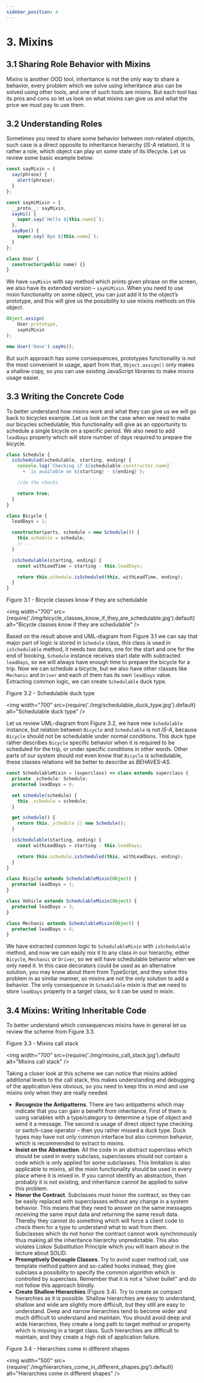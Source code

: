 ```yaml
---
sidebar_position: 4
---
```


# 3. Mixins

## 3.1 Sharing Role Behavior with Mixins

Mixins is another OOD tool, inheritance is not the only way to share a behavior, every problem which we solve using inheritance also can be solved using other tools, and one of such tools are mixins. But each tool has its pros and cons so let us look on what mixins can give us and what the price we must pay to use them.

## 3.2 Understanding Roles

Sometimes you need to share some behavior between non-related objects, such case is a direct opposite to inheritance hierarchy (_IS-A_ relation). It is rather a role, which object can play on some state of its lifecycle. Let us review some basic example below:

```ts title="Listing 3.1"
const sayMixin = {
  say(phrase) {
    alert(phrase);
  }
};

const sayHiMixin = {
  __proto__: sayMixin,
  sayHi() {
    super.say(`Hello ${this.name}`);
  },
  sayBye() {
    super.say(`Bye ${this.name}`);
  }
};

class User {
  constructor(public name) {}
}
```

We have `sayMixin` with say method which prints given phrase on the screen, we also have its extended version – `sayHiMixin`. When you need to use mixin functionality on some object, you can just add it to the object’s prototype, and this will give us the possibility to use mixins methods on this object.

```ts title="Listing 3.2"
Object.assign(
    User.prototype,
    sayHiMixin
);

new User('Dave').sayHi();
```

But such approach has some consequences, prototypes functionality is not the most convenient in usage, apart from that, `Object.assign()` only makes a shallow copy, so you can use existing JavaScript libraries to make mixins usage easier.

## 3.3 Writing the Concrete Code

To better understand how mixins work and what they can give us we will go back to bicycles example. Let us look on the case when we need to make our bicycles schedulable, this functionality will give as an opportunity to schedule a single bicycle on a specific period. We also need to add `leadDays` property which will store number of days required to prepare the bicycle.

```ts title="Listing 3.3"
class Schedule {
  isScheduled(schedulable, starting, ending) {
    console.log(`Checking if ${schedulable.constructor.name}`
      + `is available on ${starting} - ${ending}`);

    //do the checks

    return true;
  }
}

class Bicycle {
  leadDays = 1;

  constructor(parts, schedule = new Schedule()) {
    this.schedule = schedule;
    // ...
  }

  isSchedulable(starting, ending) {
    const withLeadTime = starting - this.leadDays;

    return this.schedule.isScheduled(this, withLeadTime, ending);
  }
}
```

Figure 3.1 - Bicycle classes know if they are schedulable

<img
    width="700"
    src={require('./img/bicycle_classes_know_if_they_are_schedulable.jpg').default}
    alt="Bicycle classes know if they are schedulable"
/>

Based on the result above and UML-diagram from Figure 3.1 we can say that major part of logic is stored in `Schedule` class, this class is used in `isSchedulable` method, it needs two dates, one for the start and one for the end of booking, `Schedule` instance receives start date with subtracted `leadDays`, so we will always have enough time to prepare the bicycle for a trip. Now we can schedule a bicycle, but we also have other classes like `Mechanic` and `Driver` and each of them has its own `leadDays` value. Extracting common logic, we can create `Schedulable` duck type.

Figure 3.2 - Schedulable duck type

<img
    width="700"
    src={require('./img/schedulable_duck_type.jpg').default}
    alt="Schedulable duck type"
/>

Let us review UML-diagram from Figure 3.2, we have new `Schedulable` instance, but relation between `Bicycle` and `Schedulable` is not _IS-A_, because `Bicycle` should not be schedulable under normal conditions. This duck type rather describes `Bicycle` specific behavior when it is required to be scheduled for the trip, or under specific conditions in other words. Other parts of our system should not even know that `Bicycle` is schedulable, these classes relations will be better to describe as _BEHAVES-AS_.

```ts title="Listing 3.4"
const SchedulableMixin = (superclass) => class extends superclass {
  private _schedule: Schedule;
  protected leadDays = 0;

  set schedule(schedule) {
    this._schedule = schedule;
  }

  get schedule() {
    return this._schedule || new Schedule();
  }

  isSchedulable(starting, ending) {
    const withLeadDays = starting - this.leadDays;

    return this.schedule.isScheduled(this, withLeadDays, ending);
  }
}

class Bicycle extends SchedulableMixin(Object) {
  protected leadDays = 1;
}

class Vehicle extends SchedulableMixin(Object) {
  protected leadDays = 3;
}

class Mechanic extends SchedulableMixin(Object) {
  protected leadDays = 4;
}
```

We have extracted common logic to `SchedulableMixin` with `isSchedulable` method, and now we can easily mix it to any class in our hierarchy, either `Bicycle`, `Mechanic` or `Driver`, so we will have schedulable behavior when we only need it. In this case decorators could be used as an alternative solution, you may know about them from TypeScript, and they solve this problem in as similar manner, so mixins are not the only solution to add a behavior. The only consequence in `Schedulable` mixin is that we need to store `leadDays` property in a target class, so it can be used in mixin.

## 3.4 Mixins: Writing Inheritable Code

To better understand which consequences mixins have in general let us review the scheme from Figure 3.3.

Figure 3.3 - Mixins call stack

<img
    width="700"
    src={require('./img/mixins_call_stack.jpg').default}
    alt="Mixins call stack"
/>

Taking a closer look at this scheme we can notice that mixins added additional levels to the call stack, this makes understanding and debugging of the application less obvious, so you need to keep this in mind and use mixins only when they are really needed.
- **Recognize the Antipatterns**. There are two antipatterns which may indicate that you can gain a benefit from inheritance. First of them is using variables with a type/category to determine a type of object and send it a message. The second is usage of direct object type checking or switch-case operator – then you rather missed a duck type. Duck types may have not only common interface but also common behavior, which is recommended to extract to mixins.
- **Insist on the Abstraction**. All the code in an abstract superclass which should be used in every subclass, superclasses should not contain a code which is only applied for some subclasses. This limitation is also applicable to mixins, all the mixin functionality should be used in every place where it is mixed in. If you cannot identify an abstraction, then probably it is not existing, and inheritance cannot be applied to solve this problem.
- **Honor the Contract**. Subclasses must honor the contract, so they can be easily replaced with superclasses without any change in a system behavior. This means that they need to answer on the same messages receiving the same input data and returning the same result data. Thereby they cannot do something which will force a client code to check them for a type to understand what to wait from them. Subclasses which do not honor the contract cannot work synchronously thus making all the inheritance hierarchy unpredictable. This also violates Liskov Substitution Principle which you will learn about in the lecture about SOLID.
- **Preemptively Decouple Classes**. Try to avoid super method call, use template method pattern and so-called hooks instead, they give subclass a possibility to specify the common algorithm which is controlled by superclass. Remember that it is not a "silver bullet" and do not follow this approach blindly.
- **Create Shallow Hierarchies** (Figure 3.4). Try to create as compact hierarchies as it is possible. Shallow hierarchies are easy to understand, shallow and wide are slightly more difficult, but they still are easy to understand. Deep and narrow hierarchies tend to become wider and much difficult to understand and maintain. You should avoid deep and wide hierarchies, they create a long path to target method or property which is missing in a target class. Such hierarchies are difficult to maintain, and they create a high risk of application failure.

Figure 3.4 - Hierarchies come in different shapes

<img
    width="500"
    src={require('./img/hierarchies_come_in_different_shapes.jpg').default}
    alt="Hierarchies come in different shapes"
/>
